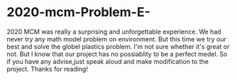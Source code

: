 # 2020-mcm-Problem-E-
2020 MCM was really a surprising and unforgettable experience.
We had never try any math model problem on environment.
But this time we try our best and solve the globel plastics problem.
I'm not sure whether it's great or not.
But I know that our project has no possiablity to be a perfect medel.
So if you have any advise,just speak aloud and make modification to the project.
Thanks for reading!
